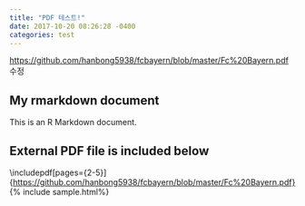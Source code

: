```yaml
---
title: "PDF 테스트!"
date: 2017-10-20 08:26:28 -0400
categories: test
---
```

https://github.com/hanbong5938/fcbayern/blob/master/Fc%20Bayern.pdf
수정

## My rmarkdown document

This is an R Markdown document.

## External PDF file is included below

\includepdf[pages={2-5}]{https://github.com/hanbong5938/fcbayern/blob/master/Fc%20Bayern.pdf}
{% include sample.html%}  
